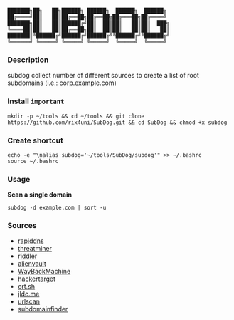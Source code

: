 ```

███████╗██╗   ██╗██████╗ ██████╗  ██████╗  ██████╗ 
██╔════╝██║   ██║██╔══██╗██╔══██╗██╔═══██╗██╔════╝ 
███████╗██║   ██║██████╔╝██║  ██║██║   ██║██║  ███╗
╚════██║██║   ██║██╔══██╗██║  ██║██║   ██║██║   ██║
███████║╚██████╔╝██████╔╝██████╔╝╚██████╔╝╚██████╔╝
╚══════╝ ╚═════╝ ╚═════╝ ╚═════╝  ╚═════╝  ╚═════╝  

```
       
### Description
subdog collect number of different sources to create a list of root subdomains (i.e.: corp.example.com)                                         

### Install `important`
```
mkdir -p ~/tools && cd ~/tools && git clone https://github.com/rix4uni/SubDog.git && cd SubDog && chmod +x subdog
```

### Create shortcut
```
echo -e "\nalias subdog='~/tools/SubDog/subdog'" >> ~/.bashrc
source ~/.bashrc
```

### Usage

**Scan a single domain**
```
subdog -d example.com | sort -u
```

### Sources 
- [rapiddns](https://rapiddns.io)
- [threatminer](https://api.threatminer.org) 
- [riddler](https://riddler.io)
- [alienvault](https://otx.alienvault.com)
- [WayBackMachine](http://web.archive.org)
- [hackertarget](https://api.hackertarget.com)
- [crt.sh](https://crt.sh)
- [jldc.me](https://jldc.me)
- [urlscan](https://urlscan.io)
- [subdomainfinder](https://subdomainfinder.c99.nl)
